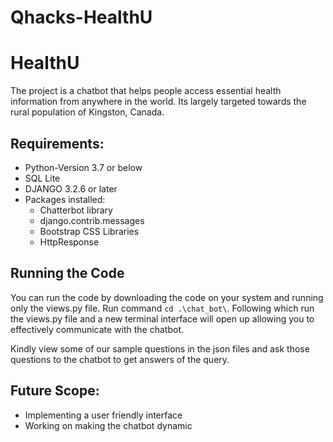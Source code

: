 # Qhacks-HealthU


# HealthU


The project is a chatbot that helps people access essential health information from anywhere in the world. Its largely targeted towards the rural population of Kingston, Canada. 

## Requirements:
* Python-Version 3.7 or below
* SQL Lite
* DJANGO 3.2.6 or later
* Packages installed:
  * Chatterbot library
  * django.contrib.messages
  * Bootstrap CSS Libraries
  * HttpResponse

## Running the Code

You can run the code by downloading the code on your system and running only the views.py file. Run command `cd .\chat_bot\`. Following which run the views.py file and a new terminal interface will open up allowing you to effectively communicate with the chatbot. 

Kindly view some of our sample questions in the json files and ask those questions to the chatbot to get answers of the query.

## Future Scope:
* Implementing a user friendly interface
* Working on making the chatbot dynamic
